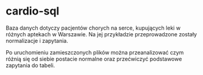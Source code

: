 # cardio-sql
Baza danych dotyczy pacjentów chorych na serce, kupujących leki w różnych aptekach w Warszawie. Na jej przykładzie przeprowadzone zostały normalizacje i zapytania.

Po uruchomieniu zamieszczonych plików można przeanalizować czym różnią się od siebie postacie normalne oraz przećwiczyć podstawowe zapytania do tabeli.
